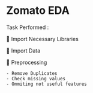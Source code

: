 # Zomato EDA

Task Performed :

🥫 Import Necessary Libraries

🥫 Import Data

🥫 Preprocessing
    
    - Remove Duplicates
    - Check missing values
    - Ommiting not useful features
    

